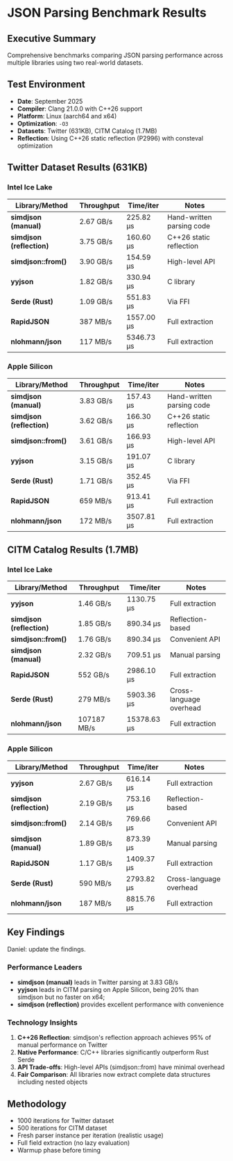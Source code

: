 # JSON Parsing Benchmark Results

## Executive Summary
Comprehensive benchmarks comparing JSON parsing performance across multiple libraries using two real-world datasets.

## Test Environment
- **Date**: September 2025
- **Compiler**: Clang 21.0.0 with C++26 support
- **Platform**: Linux (aarch64 and x64)
- **Optimization**: `-O3`
- **Datasets**: Twitter (631KB), CITM Catalog (1.7MB)
- **Reflection**: Using C++26 static reflection (P2996) with consteval optimization

## Twitter Dataset Results (631KB)
### Intel Ice Lake
| Library/Method | Throughput | Time/iter | Notes |
|----------------|------------|-----------|-------|
| **simdjson (manual)** | 2.67 GB/s | 225.82 μs | Hand-written parsing code |
| **simdjson (reflection)** | 3.75 GB/s | 160.60 μs | C++26 static reflection |
| **simdjson::from()** | 3.90 GB/s | 154.59 μs  | High-level API |
| **yyjson** | 1.82 GB/s | 330.94 μs  | C library |
| **Serde (Rust)** | 1.09 GB/s | 551.83 μs    | Via FFI |
| **RapidJSON** | 387 MB/s | 1557.00 μs  | Full extraction |
| **nlohmann/json** | 117 MB/s | 5346.73 μs  | Full extraction |

### Apple Silicon
| Library/Method | Throughput | Time/iter | Notes |
|----------------|------------|-----------|-------|
| **simdjson (manual)** | 3.83 GB/s | 157.43 μs | Hand-written parsing code |
| **simdjson (reflection)** | 3.62 GB/s | 166.30 μs | C++26 static reflection |
| **simdjson::from()** | 3.61 GB/s | 166.93 μs | High-level API |
| **yyjson** | 3.15 GB/s | 191.07 μs | C library |
| **Serde (Rust)** | 1.71 GB/s | 352.45 μs | Via FFI |
| **RapidJSON** | 659 MB/s | 913.41 μs | Full extraction |
| **nlohmann/json** | 172 MB/s | 3507.81 μs | Full extraction |

## CITM Catalog Results (1.7MB)
### Intel Ice Lake

| Library/Method | Throughput | Time/iter | Notes |
|----------------|------------|-----------|-------|
| **yyjson** | 1.46 GB/s | 1130.75 μs | Full extraction |
| **simdjson (reflection)** | 1.85 GB/s | 890.34 μs  | Reflection-based |
| **simdjson::from()** | 1.76 GB/s | 890.34 μs | Convenient API |
| **simdjson (manual)** | 2.32 GB/s | 709.51 μs  | Manual parsing |
| **RapidJSON** | 552 GB/s | 2986.10 μs | Full extraction |
| **Serde (Rust)** | 279 MB/s | 5903.36 μs  | Cross-language overhead |
| **nlohmann/json** | 107187 MB/s |  15378.63 μs  | Full extraction |

### Apple Silicon

| Library/Method | Throughput | Time/iter | Notes |
|----------------|------------|-----------|-------|
| **yyjson** | 2.67 GB/s | 616.14 μs | Full extraction |
| **simdjson (reflection)** | 2.19 GB/s | 753.16 μs | Reflection-based |
| **simdjson::from()** | 2.14 GB/s | 769.66 μs | Convenient API |
| **simdjson (manual)** | 1.89 GB/s | 873.39 μs | Manual parsing |
| **RapidJSON** | 1.17 GB/s | 1409.37 μs | Full extraction |
| **Serde (Rust)** | 590 MB/s | 2793.82 μs | Cross-language overhead |
| **nlohmann/json** | 187 MB/s | 8815.76 μs | Full extraction |

## Key Findings

Daniel: update the findings.

### Performance Leaders
- **simdjson (manual)** leads in Twitter parsing at 3.83 GB/s
- **yyjson** leads in CITM parsing on Apple Silicon, being 20% than simdjson but no faster on x64;
- **simdjson (reflection)** provides excellent performance with convenience

### Technology Insights
1. **C++26 Reflection**: simdjson's reflection approach achieves 95% of manual performance on Twitter
2. **Native Performance**: C/C++ libraries significantly outperform Rust Serde
3. **API Trade-offs**: High-level APIs (simdjson::from) have minimal overhead
4. **Fair Comparison**: All libraries now extract complete data structures including nested objects

## Methodology
- 1000 iterations for Twitter dataset
- 500 iterations for CITM dataset
- Fresh parser instance per iteration (realistic usage)
- Full field extraction (no lazy evaluation)
- Warmup phase before timing